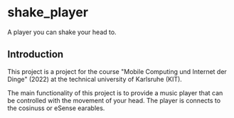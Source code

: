 # shake_player

A player you can shake your head to.

## Introduction
This project is a project for the course "Mobile Computing und Internet der Dinge" (2022)
at the technical university of Karlsruhe (KIT).

The main functionality of this project is to provide a music player that can be controlled
with the movement of your head. The player is connects to the cosinuss or eSense earables.
